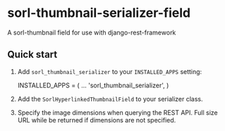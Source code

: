 sorl-thumbnail-serializer-field
===============================

A sorl-thumbnail field for use with django-rest-framework

Quick start
-----------

1. Add `sorl_thumbnail_serializer` to your `INSTALLED_APPS` setting:

    INSTALLED_APPS = (
        ...
        'sorl_thumbnail_serializer',
    )

2. Add the `SorlHyperlinkedThumbnailField` to your serializer class.

3. Specify the image dimensions when querying the REST API. Full size URL while be returned if dimensions are not specified.
